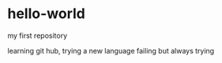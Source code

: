# hello-world
my first repository

learning git hub,
trying a new language
failing 
but always
trying
